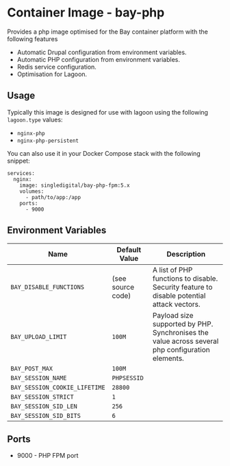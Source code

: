 # Container Image - bay-php

Provides a php image optimised for the Bay container platform with the following features

- Automatic Drupal configuration from environment variables.
- Automatic PHP configuration from environment variables.
- Redis service configuration.
- Optimisation for Lagoon.

## Usage

Typically this image is designed for use with lagoon using the following `lagoon.type` values:

- `nginx-php`
- `nginx-php-persistent`

You can also use it in your Docker Compose stack with the following snippet:

```
services:
  nginx:
    image: singledigital/bay-php-fpm:5.x
    volumes:
      - path/to/app:/app
    ports:
      - 9000
```

## Environment Variables

| Name | Default Value | Description |
|------|---------------|-------------|
| `BAY_DISABLE_FUNCTIONS` | (see source code) | A list of PHP functions to disable. Security feature to disable potential attack vectors. |
| `BAY_UPLOAD_LIMIT` | `100M` | Payload size supported by PHP. Synchronises the value across several php configuration elements. |
| `BAY_POST_MAX` | `100M` |  |
| `BAY_SESSION_NAME` | `PHPSESSID` |   |
| `BAY_SESSION_COOKIE_LIFETIME` | `28800` |   |
| `BAY_SESSION_STRICT` | `1` |   |
| `BAY_SESSION_SID_LEN` | `256` |   |
| `BAY_SESSION_SID_BITS` | `6` |   |

## Ports

- 9000 - PHP FPM port
